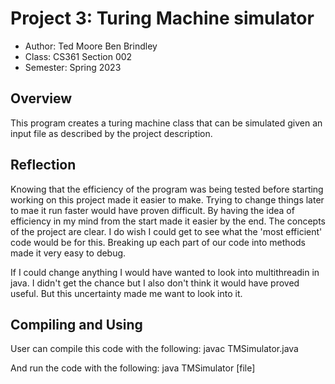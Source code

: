 # Project 3: Turing Machine simulator

* Author: Ted Moore Ben Brindley
* Class: CS361 Section 002
* Semester: Spring 2023

## Overview

This program creates a turing machine class that can be simulated 
given an input file as described by the project description.

## Reflection

Knowing that the efficiency of the program was being tested before starting
working on this project made it easier to make. Trying to change things later
to mae it run faster would have proven difficult. By having the idea of efficiency
in my mind from the start made it easier by the end. The concepts of the project
are clear. I do wish I could get to see what the 'most efficient' code would be for 
this. Breaking up each part of our code into methods made it very easy to debug. 

If I could change anything I would have wanted to look into multithreadin in java.
I didn't get the chance but I also don't think it would have proved useful. But 
this uncertainty made me want to look into it.

## Compiling and Using

User can compile this code with the following:
  javac TMSimulator.java

And run the code with the following:
  java TMSimulator [file]
